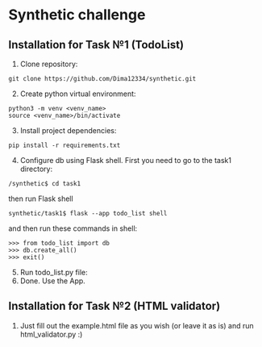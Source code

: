 # Synthetic challenge

## Installation for Task №1 (TodoList)
1. Clone repository:
```
git clone https://github.com/Dima12334/synthetic.git
```
2. Create python virtual environment:
```
python3 -m venv <venv_name>
source <venv_name>/bin/activate
```
3. Install project dependencies:
```
pip install -r requirements.txt
```
4. Configure db using Flask shell. First you need to go to the task1 directory:
```
/synthetic$ cd task1
```
then run Flask shell
```
synthetic/task1$ flask --app todo_list shell
```
and then run these commands in shell:
```
>>> from todo_list import db
>>> db.create_all()
>>> exit()
```
5. Run todo_list.py file:
6. Done. Use the App.

## Installation for Task №2 (HTML validator)
1. Just fill out the example.html file as you wish (or leave it as is) and run html_validator.py :)
